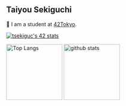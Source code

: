 ## Taiyou Sekiguchi

🌱  I am a student at [42Tokyo](https://42tokyo.jp/).

[![tsekiguc's 42 stats](https://badge42.vercel.app/api/v2/clfvwz0r4002508juln9tdu3j/stats?cursusId=21&coalitionId=undefined)](https://github.com/JaeSeoKim/badge42)

<p align="left"> 
  <img alt="Top Langs" height="150px" src="https://github-readme-stats.vercel.app/api/top-langs/?username=TaiyouSekiguchi&layout=compact&show_icons=true&theme=onedark" />
  <img alt="github stats" height="150px" src="https://github-readme-stats.vercel.app/api?username=TaiyouSekiguchi&theme=onedark&show_icons=ture" />
</p>

<!--
**TaiyouSekiguchi/TaiyouSekiguchi** is a ✨ _special_ ✨ repository because its `README.md` (this file) appears on your GitHub profile.

Here are some ideas to get you started:

- 🔭 I’m currently working on ...
- 🌱 I’m currently learning ...
- 👯 I’m looking to collaborate on ...
- 🤔 I’m looking for help with ...
- 💬 Ask me about ...
- 📫 How to reach me: ...
- 😄 Pronouns: ...
- ⚡ Fun fact: ...
-->
